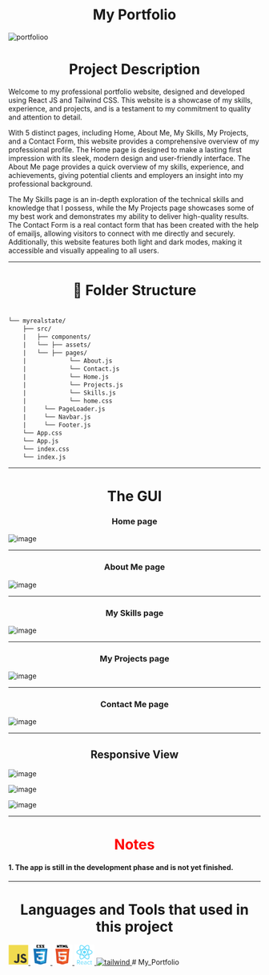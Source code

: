 <h1 align="center">My Portfolio</h1>
<p align="center">
  
![portfolioo](https://github.com/TheMostafax/My_Portfolio/assets/81190585/a951f938-a45e-41d9-88ce-64c37194d78b)

</p>

<h1 align="center">Project Description </h1>

Welcome to my professional portfolio website, designed and developed using React JS and Tailwind CSS. This website is a showcase of my skills, experience, and projects, and is a testament to my commitment to quality and attention to detail.

With 5 distinct pages, including Home, About Me, My Skills, My Projects, and a Contact Form, this website provides a comprehensive overview of my professional profile. The Home page is designed to make a lasting first impression with its sleek, modern design and user-friendly interface. The About Me page provides a quick overview of my skills, experience, and achievements, giving potential clients and employers an insight into my professional background.

The My Skills page is an in-depth exploration of the technical skills and knowledge that I possess, while the My Projects page showcases some of my best work and demonstrates my ability to deliver high-quality results. The Contact Form is a real contact form that has been created with the help of emailjs, allowing visitors to connect with me directly and securely. Additionally, this website features both light and dark modes, making it accessible and visually appealing to all users.

<hr>

<h1 align="center">🚀 Folder Structure</h1>

```

└── myrealstate/
    ├── src/
    |   ├── components/
    |   └── ├── assets/
    |   └── ├── pages/
    |            └── About.js
    |            └── Contact.js
    |            └── Home.js
    |            └── Projects.js
    |            └── Skills.js
    |            └── home.css
    |     └── PageLoader.js
    |     └── Navbar.js
    |     └── Footer.js
    └── App.css
    └── App.js
    └── index.css
    └── index.js

```



<hr>

<h1 align="center">The GUI</h1>



<h3 align="center">Home page</h3>


![image](https://github.com/TheMostafax/My_Portfolio/assets/81190585/9fe7f6c4-6726-4bc4-9ab2-f3b8d9d36ee0)



<hr>

<h3 align="center">About Me page</h3>

![image](https://github.com/TheMostafax/My_Portfolio/assets/81190585/fbb0cc1e-996b-460a-9630-e69a91661723)



<hr>

<h3 align="center">My Skills page</h3>


![image](https://github.com/TheMostafax/My_Portfolio/assets/81190585/4d29f734-2deb-436e-9d56-2cfb85fba79f)



<hr>

<h3 align="center">My Projects page</h3>


![image](https://github.com/TheMostafax/My_Portfolio/assets/81190585/06a6bb77-5fc6-43f7-8bc5-9c23469b6f4c)



<hr>

<h3 align="center">Contact Me page</h3>

![image](https://github.com/TheMostafax/My_Portfolio/assets/81190585/aa79f763-0bec-41b0-8ad9-60a98ad6ce7a)



<hr>

<h2 align="center">Responsive View</h2>

![image](https://github.com/TheMostafax/My_Portfolio/assets/81190585/f7ad3aa4-1828-4266-8263-650e12dc0c5b)

![image](https://github.com/TheMostafax/My_Portfolio/assets/81190585/2bcbf8aa-79d1-47ab-a3cb-66831cfc7711)

![image](https://github.com/TheMostafax/My_Portfolio/assets/81190585/166dbf9a-f964-44c3-a823-bba254aeb7d7)

<hr>

<h1 align="center" style="color:red;">Notes</h1>

<h4 align="left">1. The app is still in the development phase and is not yet finished.</h4>

<hr>

<h1 align="center">Languages and Tools that used in this project</h1>
<a href="https://developer.mozilla.org/en-US/docs/Web/JavaScript" target="_blank" rel="noreferrer">
        <img src="https://raw.githubusercontent.com/devicons/devicon/master/icons/javascript/javascript-original.svg" alt="javascript" width="40" height="40"/>
      </a><a href="https://www.w3schools.com/css/" target="_blank" rel="noreferrer">
        <img src="https://raw.githubusercontent.com/devicons/devicon/master/icons/css3/css3-original-wordmark.svg" alt="css3" width="40" height="40"/>
      </a>
      <a href="https://www.w3.org/html/" target="_blank" rel="noreferrer">
        <img src="https://raw.githubusercontent.com/devicons/devicon/master/icons/html5/html5-original-wordmark.svg" alt="html5" width="40" height="40"/>
      </a><a href="https://reactjs.org/" target="_blank" rel="noreferrer">
        <img src="https://raw.githubusercontent.com/devicons/devicon/master/icons/react/react-original-wordmark.svg" alt="react" width="40" height="40"/>
      </a><a href="https://tailwindcss.com/" target="_blank" rel="noreferrer">
        <img src="https://www.vectorlogo.zone/logos/tailwindcss/tailwindcss-icon.svg" alt="tailwind" width="40" height="40"/>
      </a>
#   M y _ P o r t f o l i o 
 
 